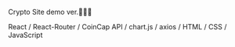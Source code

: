 Crypto Site demo ver.👨🏻‍💻

React / React-Router / CoinCap API / chart.js / axios / HTML / CSS / JavaScript

